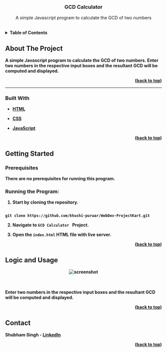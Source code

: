 
<h3  align="center">GCD Calculator</h3>

  

<p  align="center">
A simple Javascript program to calculate the GCD of two numbers
</p>

<br />

  
  
  
  
  

<details>

<summary><b>Table of Contents</summary>

<ol>

<li>

<a  href="#about-the-project">About The Project</a>

<ul>

<li><a  href="#built-with">Built With</a></li>

</ul>

</li>

<li>

<a  href="#getting-started">Getting Started</a>

<ul>

<li><a  href="#prerequisites">Prerequisites</a></li>

</ul>

</li>

<li><a  href="#logic-and-usage">Logic and Usage</a></li>

</li>

<li><a  href="#contact">Contact</a></li>

</ol>

</details>

  
  
  
  

## About The Project

  
  

A simple Javascript program to calculate the GCD of two numbers. Enter two numbers in the respective input boxes and the resultant GCD will be computed and displayed.

  
  

<p  align="right">(<a  href="#top">back to top</a>)</p>

  
  

<hr>

  

### Built With

  

* [HTML](https://developer.mozilla.org/en-US/docs/Web/HTML)

* [CSS](https://developer.mozilla.org/en-US/docs/Web/CSS)

* [JavaScript](https://www.javascript.com/)

  
  

<p  align="right">(<a  href="#top">back to top</a>)</p>

  
  
  
  

## Getting Started

  
  
  

### Prerequisites

  

There are no prerequisites for running this program.

  

### Running the Program:

  

1. Start by cloning the repository.

```

git clone https://github.com/khushi-purwar/WebDev-ProjectKart.git

```


2. Navigate to `GCD Calculator ` Project.

3. Open the `index.html` HTML file with live server.

  
  
  
  
  
  
  

<p  align="right">(<a  href="#top">back to top</a>)</p>

  
  
  
  

## Logic and Usage

  

<div  align="center">

<img  src="https://raw.githubusercontent.com/LiQuiD-404/WebDev-ProjectKart/master/GCD%20Calculator/snips/snip1.png"  alt="screenshot" >

</div>

<br><br>
Enter two numbers in the respective input boxes and the resultant GCD will be computed and displayed.
  



  
  


  
  
  
  
  
  
  

<p  align="right">(<a  href="#top">back to top</a>)</p>

  
  
  
  
  
  

## Contact

  

Shubham Singh - [LinkedIn](https://www.linkedin.com/in/shubham-singh-519769220/)

  
  
  

<p  align="right">(<a  href="#top">back to top</a>)</p>